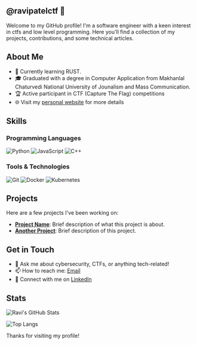 ## @ravipatelctf 👋

Welcome to my GitHub profile! I'm a software engineer with a keen interest in ctfs and low level programming. Here you'll find a collection of my projects, contributions, and some technical articles.

## About Me

- 💼 Currently learning RUST.
- 🎓 Graduated with a degree in Computer Application from Makhanlal Chaturvedi National University of Jounalism and Mass Communication.
- 🏆 Active participant in CTF (Capture The Flag) competitions
- 🌐 Visit my [personal website](https://ravipatelctf.github.io) for more details

## Skills

### Programming Languages
![Python](https://img.shields.io/badge/-Python-3776AB?style=flat&logo=python&logoColor=white)
![JavaScript](https://img.shields.io/badge/-JavaScript-F7DF1E?style=flat&logo=javascript&logoColor=black)
![C++](https://img.shields.io/badge/-C++-00599C?style=flat&logo=c%2B%2B&logoColor=white)

### Tools & Technologies
![Git](https://img.shields.io/badge/-Git-F05032?style=flat&logo=git&logoColor=white)
![Docker](https://img.shields.io/badge/-Docker-2496ED?style=flat&logo=docker&logoColor=white)
![Kubernetes](https://img.shields.io/badge/-Kubernetes-326CE5?style=flat&logo=kubernetes&logoColor=white)

## Projects

Here are a few projects I've been working on:

- **[Project Name](https://github.com/ravipatelctf/project-name)**: Brief description of what this project is about.
- **[Another Project](https://github.com/ravipatelctf/another-project)**: Brief description of this project.

## Get in Touch

- 💬 Ask me about cybersecurity, CTFs, or anything tech-related!
- 📫 How to reach me: [Email](mailto:your.email@example.com)
- 📝 Connect with me on [LinkedIn](https://www.linkedin.com/in/your-profile)

## Stats

![Ravi's GitHub Stats](https://github-readme-stats.vercel.app/api?username=ravipatelctf&show_icons=true&theme=radical)

![Top Langs](https://github-readme-stats.vercel.app/api/top-langs/?username=ravipatelctf&layout=compact&theme=radical)

Thanks for visiting my profile!